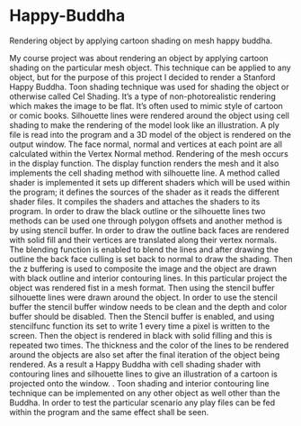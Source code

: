 Happy-Buddha
============

Rendering  object by applying cartoon shading on mesh happy buddha.

My course project was about rendering an object by applying cartoon shading on the particular mesh object. This technique can be applied to any object, but for the purpose of this project I decided to render a Stanford Happy Buddha. Toon shading technique was used for shading the object or otherwise called Cel Shading. It’s a type of non-photorealistic rendering which makes the image to be flat. It’s often used to mimic style of cartoon or comic books. Silhouette lines were rendered around the object using cell shading to make the rendering of the model look like an illustration.
	A ply file is read into the program and a 3D model of the object is rendered on the output window. The face normal, normal and vertices at each point are all calculated within the Vertex Normal method. Rendering of the mesh occurs in the display function. The display function renders the mesh and it also implements the cell shading method with silhouette line. A method called shader is implemented it sets up different shaders which will be used within the program; it defines the sources of the shader as it reads the different shader files. It compiles the shaders and attaches the shaders to its program. In order to draw the black outline or the silhouette lines two methods can be used one through polygon offsets and another method is by using stencil buffer. In order to draw the outline back faces are rendered with solid fill and their vertices are translated along their vertex normals. The blending function is enabled to blend the lines and after drawing the outline the back face culling is set back to normal to draw the shading. Then the z buffering is used to composite the image and the object are drawn with black outline and interior contouring lines. 
	In this particular project the object was rendered fist in a mesh format. Then using the stencil buffer silhouette lines were drawn around the object. In order to use the stencil buffer the stencil buffer window needs to be clean and the depth and color buffer should be disabled. Then the Stencil buffer is enabled, and using stencilfunc function its set to write 1 every time a pixel is written to the screen. Then the object is rendered in black with solid filling and this is repeated two times. The thickness and the color of the lines to be rendered around the objects are also set after the final iteration of the object being rendered. As a result a Happy Buddha with cell shading shader with contouring lines and silhouette lines to give an illustration of a cartoon is projected onto the window.
. Toon shading and interior contouring line technique can be implemented on any other object as well other than the Buddha. In order to test the particular scenario any play files can be fed within the program and the same effect shall be seen. 
	
